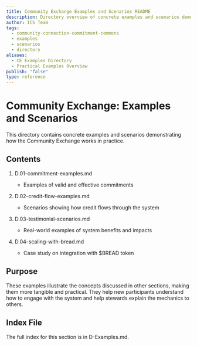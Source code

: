 ```yaml
---
title: Community Exchange Examples and Scenarios README
description: Directory overview of concrete examples and scenarios demonstrating how the Community Exchange works in practice
author: ICS Team
tags:
  - community-connection-commitment-commons
  - examples
  - scenarios
  - directory
aliases:
  - CE Examples Directory
  - Practical Examples Overview
publish: "false"
type: reference
---
```


# Community Exchange: Examples and Scenarios

This directory contains concrete examples and scenarios demonstrating how the Community Exchange works in practice.

## Contents

1. D.01-commitment-examples.md
   - Examples of valid and effective commitments

2. D.02-credit-flow-examples.md
   - Scenarios showing how credit flows through the system

3. D.03-testimonial-scenarios.md
   - Real-world examples of system benefits and impacts

4. D.04-scaling-with-bread.md
   - Case study on integration with $BREAD token

## Purpose

These examples illustrate the concepts discussed in other sections, making them more tangible and practical. They help new participants understand how to engage with the system and help stewards explain the mechanics to others.

## Index File

The full index for this section is in D-Examples.md.